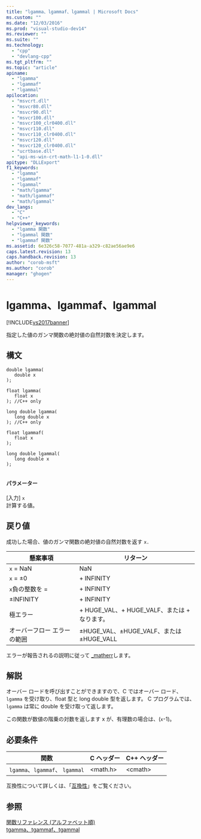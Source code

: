 ```yaml
---
title: "lgamma、lgammaf、lgammal | Microsoft Docs"
ms.custom: ""
ms.date: "12/03/2016"
ms.prod: "visual-studio-dev14"
ms.reviewer: ""
ms.suite: ""
ms.technology: 
  - "cpp"
  - "devlang-cpp"
ms.tgt_pltfrm: ""
ms.topic: "article"
apiname: 
  - "lgamma"
  - "lgammaf"
  - "lgammal"
apilocation: 
  - "msvcrt.dll"
  - "msvcr80.dll"
  - "msvcr90.dll"
  - "msvcr100.dll"
  - "msvcr100_clr0400.dll"
  - "msvcr110.dll"
  - "msvcr110_clr0400.dll"
  - "msvcr120.dll"
  - "msvcr120_clr0400.dll"
  - "ucrtbase.dll"
  - "api-ms-win-crt-math-l1-1-0.dll"
apitype: "DLLExport"
f1_keywords: 
  - "lgamma"
  - "lgammaf"
  - "lgammal"
  - "math/lgamma"
  - "math/lgammaf"
  - "math/lgammal"
dev_langs: 
  - "C"
  - "C++"
helpviewer_keywords: 
  - "lgamma 関数"
  - "lgammal 関数"
  - "lgammaf 関数"
ms.assetid: 6e326c58-7077-481a-a329-c82ae56ae9e6
caps.latest.revision: 13
caps.handback.revision: 13
author: "corob-msft"
ms.author: "corob"
manager: "ghogen"
---
```

# lgamma、lgammaf、lgammal
[!INCLUDE[vs2017banner](../../assembler/inline/includes/vs2017banner.md)]

指定した値のガンマ関数の絶対値の自然対数を決定します。  
  
## 構文  
  
```  
double lgamma(  
   double x  
);  
  
float lgamma(  
   float x  
); //C++ only  
  
long double lgamma(  
   long double x  
); //C++ only  
  
float lgammaf(  
   float x  
);  
  
long double lgammal(  
   long double x  
);  
  
```  
  
#### パラメーター  
 \[入力\] `x`  
 計算する値。  
  
## 戻り値  
 成功した場合、値のガンマ関数の絶対値の自然対数を返す `x.`  
  
|懸案事項|リターン|  
|----------|----------|  
|`x` \= NaN|NaN|  
|`x` \= ±0|\+ INFINITY|  
|`x`負の整数を \=|\+ INFINITY|  
|±INFINITY|\+ INFINITY|  
|極エラー|\+ HUGE\_VAL、\+ HUGE\_VALF、または \+ なります。|  
|オーバーフロー エラーの範囲|±HUGE\_VAL、±HUGE\_VALF、または ±HUGE\_VALL|  
  
 エラーが報告されるの説明に従って [\_matherr](../../c-runtime-library/reference/matherr.md)します。  
  
## 解説  
 オーバー ロードを呼び出すことができますので、C ではオーバー ロード、 `lgamma` を受け取り、float 型と long double 型を返します。 C プログラムでは、`lgamma` は常に double を受け取って返します。  
  
 この関数が数値の階乗の対数を返します x が、有理数の場合は、\(`x`\-1\)。  
  
## 必要条件  
  
|関数|C ヘッダー|C\+\+ ヘッダー|  
|--------|------------|----------------|  
|`lgamma`、`lgammaf`、 `lgammal`|\<math.h\>|\<cmath\>|  
  
 互換性について詳しくは、「[互換性](../../c-runtime-library/compatibility.md)」をご覧ください。  
  
## 参照  
 [関数リファレンス \(アルファベット順\)](../../c-runtime-library/reference/crt-alphabetical-function-reference.md)   
 [tgamma、tgammaf、tgammal](../../c-runtime-library/reference/tgamma-tgammaf-tgammal.md)